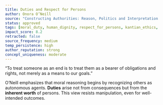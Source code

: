 ```yaml
---
title: Duties and Respect for Persons  
author: Onora O’Neill  
source: "Constructing Authorities: Reason, Politics and Interpretation in Kant's Philosophy" 
status: approved  
tags: [moral_duty, human_dignity, respect_for_persons, kantian_ethics, obligation, ends_in_themselves]  
impact_score: 8.2  
retracted: false  
source_frequency: medium  
temp_persistence: high  
author_reputation: strong  
concept_uniqueness: moderate  
---
```


“To treat someone as an end is to treat them as a bearer of obligations and rights, not merely as a means to our goals.”

O’Neill emphasizes that moral reasoning begins by recognizing others as autonomous agents. **Duties** arise not from consequences but from the **inherent worth** of persons. This view resists manipulation, even for well-intended outcomes.